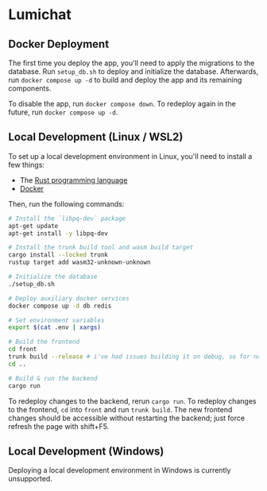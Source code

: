 # Lumichat

## Docker Deployment

The first time you deploy the app, you'll need to apply the migrations to the database. Run `setup_db.sh` to deploy and initialize the database. Afterwards, run `docker compose up -d` to build and deploy the app and its remaining components.

To disable the app, run `docker compose down`. To redeploy again in the future, run `docker compose up -d`.

## Local Development (Linux / WSL2)

To set up a local development environment in Linux, you'll need to install a few things:

* The [Rust programming language](https://www.rust-lang.org/tools/install)
* [Docker](https://docs.docker.com/engine/install/)

Then, run the following commands:

```bash
# Install the `libpq-dev` package
apt-get update
apt-get install -y libpq-dev

# Install the trunk build tool and wasm build target
cargo install --locked trunk
rustup target add wasm32-unknown-unknown

# Initialize the database
./setup_db.sh

# Deploy auxiliary docker services
docker compose up -d db redis

# Set environment variables
export $(cat .env | xargs)

# Build the frontend
cd front
trunk build --release # i've had issues building it on debug, so for now, just build with `--release`
cd ..

# Build & run the backend
cargo run
```
To redeploy changes to the backend, rerun `cargo run`. To redeploy changes to the frontend, `cd` into `front` and run `trunk build`. The new frontend changes should be accessible without restarting the backend; just force refresh the page with shift+F5.

## Local Development (Windows)

Deploying a local development environment in Windows is currently unsupported.
